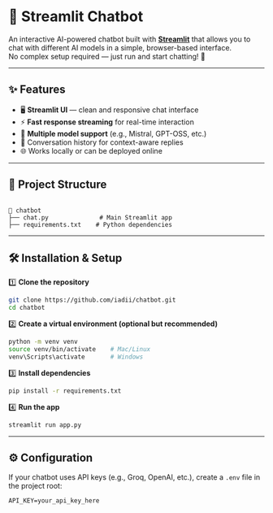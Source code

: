 
# 💬 Streamlit Chatbot

An interactive AI-powered chatbot built with **[Streamlit](https://streamlit.io/)** that allows you to chat with different AI models in a simple, browser-based interface.  
No complex setup required — just run and start chatting! 🚀

---

## ✨ Features
- 🖥 **Streamlit UI** — clean and responsive chat interface
- ⚡ **Fast response streaming** for real-time interaction
- 🔄 **Multiple model support** (e.g., Mistral, GPT-OSS, etc.)
- 📜 Conversation history for context-aware replies
- 🌐 Works locally or can be deployed online

---

## 📂 Project Structure
```

📁 chatbot
├── chat.py              # Main Streamlit app
├── requirements.txt    # Python dependencies

````

---

## 🛠 Installation & Setup

1️⃣ **Clone the repository**
```bash
git clone https://github.com/iadii/chatbot.git
cd chatbot
````

2️⃣ **Create a virtual environment (optional but recommended)**

```bash
python -m venv venv
source venv/bin/activate    # Mac/Linux
venv\Scripts\activate       # Windows
```

3️⃣ **Install dependencies**

```bash
pip install -r requirements.txt
```

4️⃣ **Run the app**

```bash
streamlit run app.py
```

---

## ⚙ Configuration

If your chatbot uses API keys (e.g., Groq, OpenAI, etc.),
create a `.env` file in the project root:

```
API_KEY=your_api_key_here
```
